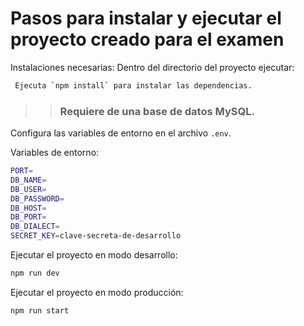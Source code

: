 # Pasos para instalar y ejecutar el proyecto creado para el examen
Instalaciones necesarias:
Dentro del directorio del proyecto ejecutar:
```bash
 Ejecuta `npm install` para instalar las dependencias.
```

>> ### Requiere de una base de datos MySQL.

Configura las variables de entorno en el archivo `.env`.

Variables de entorno:
```bash
PORT=
DB_NAME=
DB_USER=
DB_PASSWORD=
DB_HOST=
DB_PORT=
DB_DIALECT=
SECRET_KEY=clave-secreta-de-desarrollo
```

Ejecutar el proyecto en modo desarrollo:
```bash
npm run dev
```

Ejecutar el proyecto en modo producción:
```bash
npm run start
```





